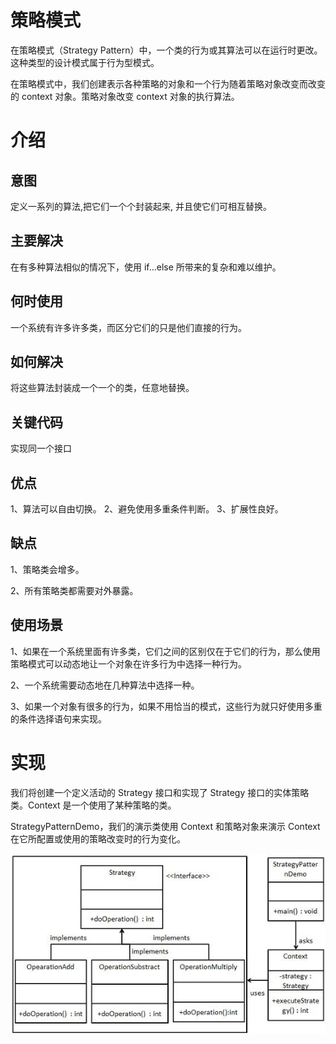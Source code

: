 # 策略模式
在策略模式（Strategy Pattern）中，一个类的行为或其算法可以在运行时更改。这种类型的设计模式属于行为型模式。

在策略模式中，我们创建表示各种策略的对象和一个行为随着策略对象改变而改变的 context 对象。策略对象改变 context 对象的执行算法。

# 介绍

## 意图
定义一系列的算法,把它们一个个封装起来, 并且使它们可相互替换。

## 主要解决
在有多种算法相似的情况下，使用 if...else 所带来的复杂和难以维护。

## 何时使用
一个系统有许多许多类，而区分它们的只是他们直接的行为。

## 如何解决
将这些算法封装成一个一个的类，任意地替换。

## 关键代码
实现同一个接口

## 优点
1、算法可以自由切换。
2、避免使用多重条件判断。
3、扩展性良好。

## 缺点
1、策略类会增多。 

2、所有策略类都需要对外暴露。

## 使用场景
1、如果在一个系统里面有许多类，它们之间的区别仅在于它们的行为，那么使用策略模式可以动态地让一个对象在许多行为中选择一种行为。

2、一个系统需要动态地在几种算法中选择一种。

3、如果一个对象有很多的行为，如果不用恰当的模式，这些行为就只好使用多重的条件选择语句来实现。

# 实现
我们将创建一个定义活动的 Strategy 接口和实现了 Strategy 接口的实体策略类。Context 是一个使用了某种策略的类。

StrategyPatternDemo，我们的演示类使用 Context 和策略对象来演示 Context 在它所配置或使用的策略改变时的行为变化。

![img.png](img.png)